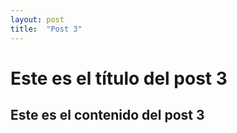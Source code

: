 ```yaml
---
layout: post
title:  "Post 3"
---
```


# Este es el título del post 3
## Este es el contenido del post 3